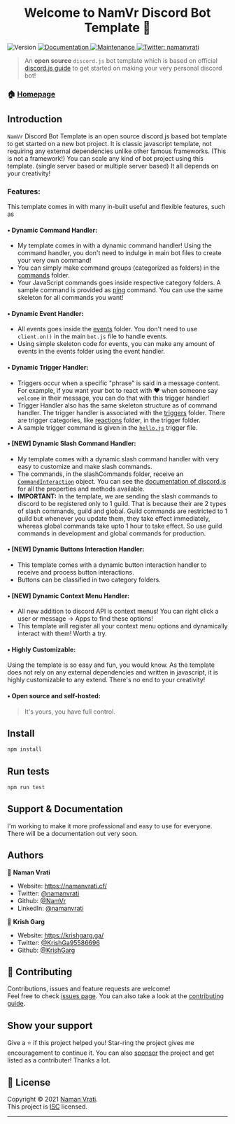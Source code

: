 <h1 align="center">Welcome to NamVr Discord Bot Template 👋</h1>
<p>
  <img alt="Version" src="https://img.shields.io/badge/version-v3.0-blue.svg?cacheSeconds=2592000" />
  <a href="https://github.com/NamVr/DiscordBot-Template#readme" target="_blank">
    <img alt="Documentation" src="https://img.shields.io/badge/documentation-yes-brightgreen.svg" />
  </a>
  <a href="https://github.com/NamVr/DiscordBot-Template/graphs/commit-activity" target="_blank">
    <img alt="Maintenance" src="https://img.shields.io/badge/Maintained%3F-yes-green.svg" />
  </a>
  <a href="https://twitter.com/namanvrati" target="_blank">
    <img alt="Twitter: namanvrati" src="https://img.shields.io/twitter/follow/namanvrati.svg?style=social" />
  </a>
</p>

> An **open source** `discord.js` bot template which is based on official [discord.js guide](https://discordjs.guide/) to get started on making your very personal discord bot!

### 🏠 [Homepage](https://github.com/NamVr/DiscordBot-Template#readme)

## Introduction

`NamVr` Discord Bot Template is an open source discord.js based bot template to get started on a new bot project. It is classic javascript template, not requiring any external dependencies unlike other famous frameworks. (This is not a framework!)
You can scale any kind of bot project using this template. (single server based or multiple server based) It all depends on your creativity!

### Features:

This template comes in with many in-built useful and flexible features, such as

#### • **Dynamic Command Handler:**

- My template comes in with a dynamic command handler! Using the command handler, you don't need to indulge in main bot files to create your very own command!
- You can simply make command groups (categorized as folders) in the [commands](https://github.com/NamVr/DiscordBot-Template/tree/master/commands/) folder.
- Your JavaScript commands goes inside respective category folders. A sample command is provided as [ping](https://github.com/NamVr/DiscordBot-Template/blob/master/commands/misc/ping.js) command. You can use the same skeleton for all commands you want!

#### • **Dynamic Event Handler:**

- All events goes inside the [events](https://github.com/NamVr/DiscordBot-Template/blob/master/events/) folder. You don't need to use `client.on()` in the main `bot.js` file to handle events.
- Using simple skeleton code for events, you can make any amount of events in the events folder using the event handler.

#### • **Dynamic Trigger Handler:**

- Triggers occur when a specific "phrase" is said in a message content. For example, if you want your bot to react with :heart: when someone say `welcome` in their message, you can do that with this trigger handler!
- Trigger Handler also has the same skeleton structure as of command handler. The trigger handler is associated with the [triggers](https://github.com/NamVr/DiscordBot-Template/tree/master/triggers/) folder. There are trigger categories, like [reactions](https://github.com/NamVr/DiscordBot-Template/tree/master/triggers/reactions) folder, in the trigger folder.
- A sample trigger command is given in the [`hello.js`](https://github.com/NamVr/DiscordBot-Template/tree/master/triggers/reactions/hello.js) trigger file.

#### • **[NEW] Dynamic Slash Command Handler:**

- My template comes with a dynamic slash command handler with very easy to customize and make slash commands.
- The commands, in the slashCommands folder, receive an [`CommandInteraction`](https://discord.js.org/#/docs/main/stable/class/CommandInteraction) object. You can see the [documentation of discord.js](https://discord.js.org/#/docs/main/stable/class/CommandInteraction) for all the properties and methods available.
- **IMPORTANT:** In the template, we are sending the slash commands to discord to be registered only to 1 guild. That is because their are 2 types of slash commands, guild and global. Guild commands are restricted to 1 guild but whenever you update them, they take effect immediately, whereas global commands take upto 1 hour to take effect. So use guild commands in development and global commands for production.

#### • **[NEW] Dynamic Buttons Interaction Handler:**

- This template comes with a dynamic button interaction handler to receive and process button interactions.
- Buttons can be classified in two category folders.

#### • **[NEW] Dynamic Context Menu Handler:**

- All new addition to discord API is context menus! You can right click a user or message -> Apps to find these options!
- This template will register all your context menu options and dynamically interact with them! Worth a try.

#### • **Highly Customizable:**

Using the template is so easy and fun, you would know. As the template does not rely on any external dependencies and written in javascript, it is highly customizable to any extend. There's no end to your creativity!

#### • **Open source and self-hosted:**

> It's yours, you have full control.

## Install

```sh
npm install
```

## Run tests

```sh
npm run test
```

## Support & Documentation

I'm working to make it more professional and easy to use for everyone. There will be a documentation out very soon.

## Authors

👤 **Naman Vrati**

- Website: https://namanvrati.cf/
- Twitter: [@namanvrati](https://twitter.com/namanvrati)
- Github: [@NamVr](https://github.com/NamVr)
- LinkedIn: [@namanvrati](https://linkedin.com/in/namanvrati)

👤 **Krish Garg**

- Website: https://krishgarg.ga/
- Twitter: [@KrishGa95586696](https://twitter.com/KrishGa95586696)
- Github: [@KrishGarg](https://github.com/KrishGarg)

## 🤝 Contributing

Contributions, issues and feature requests are welcome!<br />Feel free to check [issues page](https://github.com/NamVr/DiscordBot-Template/issues). You can also take a look at the [contributing guide](https://github.com/NamVr/DiscordBot-Template/blob/master/CONTRIBUTING.md).

## Show your support

Give a ⭐️ if this project helped you! Star-ring the project gives me encouragement to continue it.
You can also [sponsor](https://ko-fi.com/namanvrati) the project and get listed as a contributer! Thanks a lot.

## 📝 License

Copyright © 2021 [Naman Vrati](https://github.com/NamVr).<br />
This project is [ISC](https://github.com/NamVr/DiscordBot-Template/blob/master/LICENSE) licensed.

---

